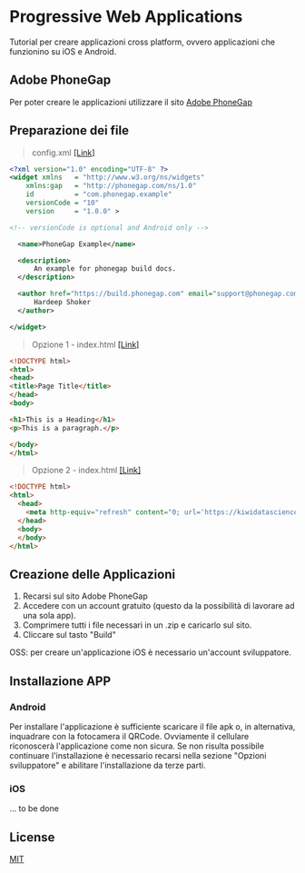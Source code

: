 # Progressive Web Applications

Tutorial per creare applicazioni cross platform, ovvero applicazioni che funzionino su iOS e Android. 

## Adobe PhoneGap

Per poter creare le applicazioni utilizzare il sito [Adobe PhoneGap](https://build.phonegap.com)

## Preparazione dei file

> config.xml [[Link]](http://docs.phonegap.com/phonegap-build/configuring/#example)

```xml
<?xml version="1.0" encoding="UTF-8" ?>
<widget xmlns   = "http://www.w3.org/ns/widgets"
    xmlns:gap   = "http://phonegap.com/ns/1.0"
    id          = "com.phonegap.example"
    versionCode = "10"
    version     = "1.0.0" >

<!-- versionCode is optional and Android only -->

  <name>PhoneGap Example</name>

  <description>
      An example for phonegap build docs.
  </description>

  <author href="https://build.phonegap.com" email="support@phonegap.com">
      Hardeep Shoker
  </author>

</widget>
```

> Opzione 1 - index.html [[Link]](https://www.w3schools.com/html/) 

```html
<!DOCTYPE html>
<html>
<head>
<title>Page Title</title>
</head>
<body>

<h1>This is a Heading</h1>
<p>This is a paragraph.</p>

</body>
</html>
```

> Opzione 2 - index.html [[Link]](https://www.w3schools.com/html/)

```html
<!DOCTYPE html>
<html>
  <head>
    <meta http-equiv="refresh" content="0; url='https://kiwidatascience.com'" />
  </head>
  <body>
  </body>
</html>
```

## Creazione delle Applicazioni

1. Recarsi sul sito Adobe PhoneGap
2. Accedere con un account gratuito (questo da la possibilità di lavorare ad una sola app).
3. Comprimere tutti i file necessari in un .zip e caricarlo sul sito.
4. Cliccare sul tasto "Build"

OSS: per creare un'applicazione iOS è necessario un'account sviluppatore.

## Installazione APP

### Android

Per installare l'applicazione è sufficiente scaricare il file apk o, in alternativa, inquadrare con la fotocamera il QRCode. Ovviamente il cellulare riconoscerà l'applicazione come non sicura. Se non risulta possibile continuare l'installazione è necessario recarsi nella sezione "Opzioni sviluppatore" e abilitare l'installazione da terze parti. 

### iOS

... to be done

## License
[MIT](https://choosealicense.com/licenses/mit/)
